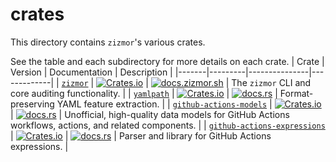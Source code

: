 # crates

This directory contains `zizmor`'s various crates.

See the table and each subdirectory for more details on each crate.
| Crate | Version | Documentation | Description |
|-------|---------|---------------|-------------|
| [`zizmor`][zizmor-dir] | [![Crates.io](https://img.shields.io/crates/v/zizmor)][zizmor-crates] | [![docs.zizmor.sh](https://img.shields.io/badge/zizmor-docs.zizmor.sh-blue)][zizmor-docs] | The `zizmor` CLI and core auditing functionality. |
| [`yamlpath`][yamlpath-dir] | [![Crates.io](https://img.shields.io/crates/v/yamlpath)][yamlpath-crates] | [![docs.rs](https://img.shields.io/docsrs/yamlpath)][yamlpath-docs] | Format-preserving YAML feature extraction. |
| [`github-actions-models`][github-actions-models-dir] | [![Crates.io](https://img.shields.io/crates/v/github-actions-models)][github-actions-models-crates] | [![docs.rs](https://img.shields.io/docsrs/github-actions-models)][github-actions-models-docs] | Unofficial, high-quality data models for GitHub Actions workflows, actions, and related components. |
| [`github-actions-expressions`][github-actions-expressions-dir] | [![Crates.io](https://img.shields.io/crates/v/github-actions-expressions)][github-actions-expressions-crates] | [![docs.rs](https://img.shields.io/docsrs/github-actions-expressions)][github-actions-expressions-docs] | Parser and library for GitHub Actions expressions. |

[zizmor-dir]: ./zizmor
[zizmor-crates]: https://crates.io/crates/zizmor
[zizmor-docs]: https://docs.zizmor.sh/

[yamlpath-dir]: ./yamlpath
[yamlpath-crates]: https://crates.io/crates/yamlpath
[yamlpath-docs]: https://docs.rs/yamlpath

[github-actions-models-dir]: ./github-actions-models
[github-actions-models-crates]: https://crates.io/crates/github-actions-models
[github-actions-models-docs]: https://docs.rs/github-actions-models

[github-actions-expressions-dir]: ./github-actions-expressions
[github-actions-expressions-crates]: https://crates.io/crates/github-actions-expressions
[github-actions-expressions-docs]: https://docs.rs/github-actions-expressions
